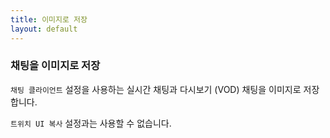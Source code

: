 ```yaml
---
title: 이미지로 저장
layout: default
---
```


### 채팅을 이미지로 저장

`채팅 클라이언트` 설정을 사용하는 실시간 채팅과 다시보기 (VOD) 채팅을 이미지로 저장합니다.

`트위치 UI 복사` 설정과는 사용할 수 없습니다.

